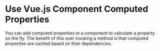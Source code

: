 # Use Vue.js Component Computed Properties

You can add computed properties to a component to calculate a property on the fly. The benefit of this over invoking a method is that computed properties are cached based on their dependencies.
